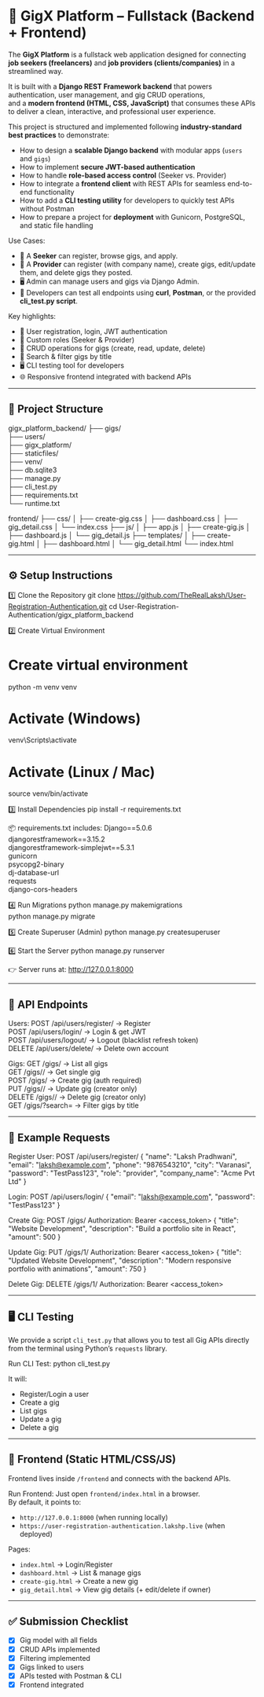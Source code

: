 # 🎯 GigX Platform – Fullstack (Backend + Frontend)

The **GigX Platform** is a fullstack web application designed for connecting **job seekers (freelancers)** and **job providers (clients/companies)** in a streamlined way.  

It is built with a **Django REST Framework backend** that powers authentication, user management, and gig CRUD operations,  
and a **modern frontend (HTML, CSS, JavaScript)** that consumes these APIs to deliver a clean, interactive, and professional user experience.  

This project is structured and implemented following **industry-standard best practices** to demonstrate:
- How to design a **scalable Django backend** with modular apps (`users` and `gigs`)
- How to implement **secure JWT-based authentication**
- How to handle **role-based access control** (Seeker vs. Provider)
- How to integrate a **frontend client** with REST APIs for seamless end-to-end functionality
- How to add a **CLI testing utility** for developers to quickly test APIs without Postman
- How to prepare a project for **deployment** with Gunicorn, PostgreSQL, and static file handling

Use Cases:
- 👤 A **Seeker** can register, browse gigs, and apply.
- 🏢 A **Provider** can register (with company name), create gigs, edit/update them, and delete gigs they posted.
- 🖥️ Admin can manage users and gigs via Django Admin.
- 🎯 Developers can test all endpoints using **curl**, **Postman**, or the provided **cli_test.py script**.

Key highlights:
- 🔐 User registration, login, JWT authentication  
- 👥 Custom roles (Seeker & Provider)  
- 💼 CRUD operations for gigs (create, read, update, delete)  
- 🔎 Search & filter gigs by title  
- 🖥️ CLI testing tool for developers  
- 🌐 Responsive frontend integrated with backend APIs  

---

## 📂 Project Structure
gigx_platform_backend/
├── gigs/               
├── users/              
├── gigx_platform/      
├── staticfiles/         
├── venv/               
├── db.sqlite3          
├── manage.py           
├── cli_test.py         
├── requirements.txt    
└── runtime.txt         

frontend/
├── css/
│   ├── create-gig.css
│   ├── dashboard.css
│   ├── gig_detail.css
│   └── index.css
├── js/
│   ├── app.js
│   ├── create-gig.js
│   ├── dashboard.js
│   └── gig_detail.js
├── templates/
│   ├── create-gig.html
│   ├── dashboard.html
│   └── gig_detail.html
└── index.html

---


## ⚙️ Setup Instructions

1️⃣ Clone the Repository
git clone https://github.com/TheRealLaksh/User-Registration-Authentication.git
cd User-Registration-Authentication/gigx_platform_backend

2️⃣ Create Virtual Environment
# Create virtual environment
python -m venv venv

# Activate (Windows)
venv\Scripts\activate

# Activate (Linux / Mac)
source venv/bin/activate

3️⃣ Install Dependencies
pip install -r requirements.txt

📦 requirements.txt includes:
Django==5.0.6  
djangorestframework==3.15.2  
djangorestframework-simplejwt==5.3.1  
gunicorn  
psycopg2-binary  
dj-database-url  
requests  
django-cors-headers  

4️⃣ Run Migrations
python manage.py makemigrations  
python manage.py migrate  

5️⃣ Create Superuser (Admin)
python manage.py createsuperuser  

6️⃣ Start the Server
python manage.py runserver  

👉 Server runs at: http://127.0.0.1:8000

---

## 🔑 API Endpoints

Users:
POST   /api/users/register/   → Register  
POST   /api/users/login/      → Login & get JWT  
POST   /api/users/logout/     → Logout (blacklist refresh token)  
DELETE /api/users/delete/     → Delete own account  

Gigs:
GET    /gigs/           → List all gigs  
GET    /gigs/<id>/      → Get single gig  
POST   /gigs/           → Create gig (auth required)  
PUT    /gigs/<id>/      → Update gig (creator only)  
DELETE /gigs/<id>/      → Delete gig (creator only)  
GET    /gigs/?search=   → Filter gigs by title  

---

## 📝 Example Requests

Register User:
POST /api/users/register/
{
  "name": "Laksh Pradhwani",
  "email": "laksh@example.com",
  "phone": "9876543210",
  "city": "Varanasi",
  "password": "TestPass123",
  "role": "provider",
  "company_name": "Acme Pvt Ltd"
}

Login:
POST /api/users/login/
{
  "email": "laksh@example.com",
  "password": "TestPass123"
}

Create Gig:
POST /gigs/
Authorization: Bearer <access_token>
{
  "title": "Website Development",
  "description": "Build a portfolio site in React",
  "amount": 500
}

Update Gig:
PUT /gigs/1/
Authorization: Bearer <access_token>
{
  "title": "Updated Website Development",
  "description": "Modern responsive portfolio with animations",
  "amount": 750
}

Delete Gig:
DELETE /gigs/1/
Authorization: Bearer <access_token>

---

## 🖥️ CLI Testing

We provide a script `cli_test.py` that allows you to test all Gig APIs directly from the terminal using Python’s `requests` library.

Run CLI Test:
python cli_test.py

It will:
- Register/Login a user
- Create a gig
- List gigs
- Update a gig
- Delete a gig

---

## 🎨 Frontend (Static HTML/CSS/JS)

Frontend lives inside `/frontend` and connects with the backend APIs.

Run Frontend:
Just open `frontend/index.html` in a browser.  
By default, it points to:
- `http://127.0.0.1:8000` (when running locally)
- `https://user-registration-authentication.lakshp.live` (when deployed)

Pages:
- `index.html` → Login/Register
- `dashboard.html` → List & manage gigs
- `create-gig.html` → Create a new gig
- `gig_detail.html` → View gig details (+ edit/delete if owner)

---

## ✅ Submission Checklist
- [x] Gig model with all fields
- [x] CRUD APIs implemented
- [x] Filtering implemented
- [x] Gigs linked to users
- [x] APIs tested with Postman & CLI
- [x] Frontend integrated
